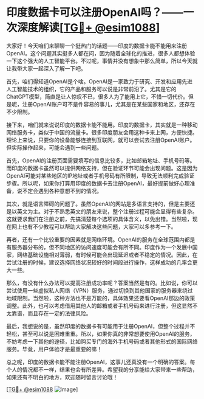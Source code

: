 # 印度数据卡可以注册OpenAI吗？——一次深度解读[[TG💪+ @esim1088](https://t.me/s/esim1088)]

大家好！今天咱们来聊聊一个挺热门的话题——印度的数据卡能不能用来注册OpenAI。这个问题其实挺多人都在问，因为随着全球化的推进，很多人都想体验一下这个强大的人工智能平台。不过呢，事情并没有想象中那么简单，所以今天就让我带大家一起深入了解一下吧。

首先，咱们得知道OpenAI是个啥。OpenAI是一家致力于研究、开发和应用先进人工智能技术的组织，它的产品和服务可以说是非常前沿了。尤其是它的ChatGPT模型，简直是让人惊叹不已，很多人为了能用上它，不惜一切代价。但是呢，注册OpenAI账户可不是件容易的事儿，尤其是在某些国家和地区，还存在不少限制。

接下来，咱们就来说说印度的数据卡能不能用。印度的数据卡，其实就是一种移动网络服务卡，类似于中国的流量卡。很多印度朋友会用这种卡来上网，方便快捷。理论上来说，只要你的设备能够连接到互联网，就可以尝试去注册OpenAI账户。但实际操作起来，可能会遇到一些问题。

首先，OpenAI的注册页面需要填写的信息比较多，比如邮箱地址、手机号码等。而印度的数据卡虽然可以提供网络支持，但在验证环节可能会出现问题。这是因为OpenAI可能对某些地区的IP地址或者手机号码有所限制，导致无法顺利完成验证步骤。所以呢，如果你打算用印度的数据卡去注册OpenAI，最好提前做好心理准备，说不定会遇到各种意想不到的情况。

其次，就是语言障碍的问题了。虽然OpenAI的网站是多语言支持的，但是主要还是以英文为主。对于不熟悉英文的朋友来说，整个注册过程可能会显得有些复杂。这就要求我们在注册之前，先搞清楚每个选项的具体含义，以免出错。当然啦，现在网上也有不少教程可以帮助大家解决这些问题，大家可以多参考一下。

再者，还有一个比较重要的因素就是网络环境。OpenAI的服务在全球范围内都是有服务器分布的，但不同地区的访问速度可能会有所不同。印度作为一个发展中国家，网络基础设施相对薄弱，有时候可能会出现延迟或者不稳定的情况。因此，在尝试注册的时候，建议选择网络状况较好的时间段进行操作，这样成功的几率会更大一些。

那么，有没有什么办法可以提高注册成功率呢？答案当然是有的。比如说，你可以尝试使用一些虚拟私人网络（VPN）服务，通过切换到其他国家的服务器来绕过地域限制。当然啦，这种方法也不是万能的，具体效果还要看OpenAI那边的政策调整。此外，也可以考虑借用其他人的邮箱或者手机号码来进行注册，但这显然不太靠谱，而且存在一定的法律风险。

最后，我想说的是，虽然印度的数据卡有可能用于注册OpenAI，但整个过程并不轻松，甚至可以说是困难重重。所以，如果你真的非常想要使用OpenAI的服务，不妨考虑一下其他的途径，比如购买专门的海外手机号码或者其他形式的国际网络服务。毕竟，用户体验才是最重要的嘛！

总之呢，印度的数据卡能不能注册OpenAI，这事儿还真没有一个明确的答案。每个人的情况都不一样，结果也会有所差异。希望我的分享能给大家带来一些帮助，如果还有不明白的地方，欢迎随时留言讨论哦！

[[TG💪+ @esim1088](https://t.me/s/esim1088) ![Image](https://i.postimg.cc/4NQfJmqS/Snipaste-2025-05-13-00-14-12.png)]